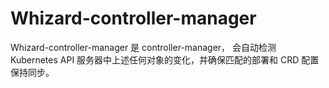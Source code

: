 # Whizard-controller-manager

Whizard-controller-manager 是 controller-manager， 会自动检测 Kubernetes API 服务器中上述任何对象的变化，并确保匹配的部署和 CRD 配置保持同步。